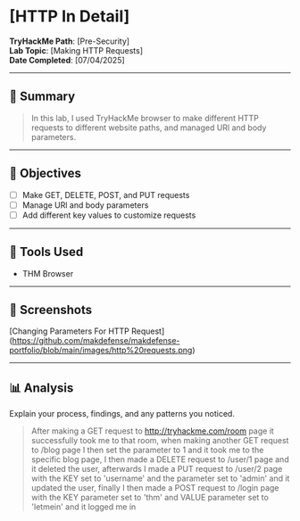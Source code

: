 # [HTTP In Detail]

**TryHackMe Path**: [Pre-Security]  
**Lab Topic**: [Making HTTP Requests]  
**Date Completed**: [07/04/2025]

---

## 🧠 Summary

> In this lab, I used TryHackMe browser to make different HTTP requests to different website paths, and managed URl and body parameters.

---

## 🎯 Objectives
- [ ] Make GET, DELETE, POST, and PUT requests
- [ ] Manage URl and body parameters
- [ ] Add different key values to customize requests

---

## 🧰 Tools Used
- THM Browser

---

## 📸 Screenshots

[Changing Parameters For HTTP Request] (https://github.com/makdefense/makdefense-portfolio/blob/main/images/http%20requests.png)

---

## 📊 Analysis

Explain your process, findings, and any patterns you noticed.

> After making a GET request to http://tryhackme.com/room page it successfully took me to that room, when making another GET request to /blog page I then set
the parameter to 1 and it took me to the specific blog page, I then made a DELETE request to /user/1 page and it deleted the user,
afterwards I made a PUT request to /user/2 page with the KEY set to 'username' and the parameter set to 'admin' and it updated the user, finally I then made a
POST request to /login page with the KEY parameter set to 'thm' and VALUE parameter set to 'letmein' and it logged me in
